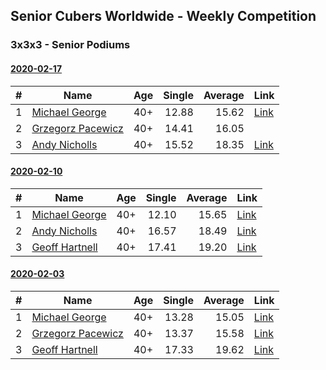 ## Senior Cubers Worldwide - Weekly Competition
### 3x3x3 - Senior Podiums
#### [2020-02-17](2020-02-17.md)

| # | Name | Age | Single | Average | Link |
| :--: | -- | :--: | --: | --: | -- |
| 1 | [Michael George](../persons/michael_george.md) | 40+ |12.88 | 15.62 | [Link](https://www.facebook.com/events/616423959107229/permalink/618432695573022/) |
| 2 | [Grzegorz Pacewicz](../persons/grzegorz_pacewicz.md) | 40+ |14.41 | 16.05 | |
| 3 | [Andy Nicholls](../persons/andy_nicholls.md) | 40+ |15.52 | 18.35 | [Link](https://www.facebook.com/events/616423959107229/permalink/617120695704222/) |

#### [2020-02-10](2020-02-10.md)

| # | Name | Age | Single | Average | Link |
| :--: | -- | :--: | --: | --: | -- |
| 1 | [Michael George](../persons/michael_george.md) | 40+ |12.10 | 15.65 | [Link](https://www.facebook.com/michael.george.545/videos/10212925298047536/) |
| 2 | [Andy Nicholls](../persons/andy_nicholls.md) | 40+ |16.57 | 18.49 | [Link](https://www.facebook.com/groups/1604105099735401/permalink/2134828513329721/) |
| 3 | [Geoff Hartnell](../persons/geoff_hartnell.md) | 40+ |17.41 | 19.20 | [Link](https://www.facebook.com/groups/1604105099735401/permalink/2139250239554215/) |

#### [2020-02-03](2020-02-03.md)

| # | Name | Age | Single | Average | Link |
| :--: | -- | :--: | --: | --: | -- |
| 1 | [Michael George](../persons/michael_george.md) | 40+ |13.28 | 15.05 | [Link](https://www.facebook.com/michael.george.545/videos/10212902094667466/) |
| 2 | [Grzegorz Pacewicz](../persons/grzegorz_pacewicz.md) | 40+ |13.37 | 15.58 | [Link](https://www.facebook.com/grzegorz.pacewicz/videos/2843577535688602/) |
| 3 | [Geoff Hartnell](../persons/geoff_hartnell.md) | 40+ |17.33 | 19.62 | [Link](https://www.facebook.com/geoff.hartnell.9/videos/10158249932051694/) |

